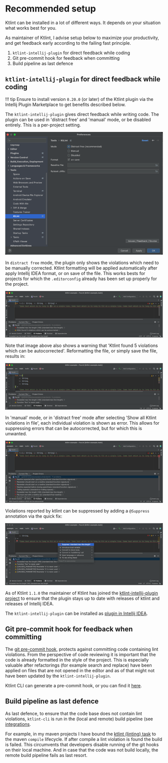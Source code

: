 # Recommended setup

Ktlint can be installed in a lot of different ways. It depends on your situation what works best for you.

As maintainer of Ktlint, I advise setup below to maximize your productivity, and get feedback early according to the failing fast principle.

1. `ktlint-intellij-plugin` for direct feedback while coding
2. Git pre-commit hook for feedback when committing
3. Build pipeline as last defence

## `ktlint-intellij-plugin` for direct feedback while coding

!!! tip
    Ensure to install version `0.20.0` (or later) of the Ktlint plugin via the Intellij Plugin Marketplace to get benefits described below.

The `ktlint-intellij-plugin` gives direct feedback while writing code. The plugin can be used in 'distract free' and 'manual' mode, or be disabled entirely. This is a per-project setting.

![ktlint-intellij-plugin-preferences.png](..%2Fassets%2Fimages%2Fktlint-intellij-plugin-preferences.png)

In `distract free` mode, the plugin only shows the violations which need to be manually corrected. Ktlint formatting will be applied automatically after apply Intellij IDEA format, or on save of the file. This works bests for projects for which the `.editorconfig` already has been set up properly for the project.

![ktlint-intellij-plugin-distract-free-mode-1.png](..%2Fassets%2Fimages%2Fktlint-intellij-plugin-distract-free-mode-1.png)

Note that image above also shows a warning that 'Ktlint found 5 violations which can be autocorrected'. Reformatting the file, or simply save the file, results in:

![ktlint-intellij-plugin-distract-free-mode-2.png](..%2Fassets%2Fimages%2Fktlint-intellij-plugin-distract-free-mode-2.png)

In 'manual' mode, or in 'distract free' mode after selecting 'Show all Ktlint violations in file', each individual violation is shown as error. This allows for suppressing errors that can be autocorrected, but for which this is unwanted.

![ktlint-intellij-plugin-manual-mode.png](..%2Fassets%2Fimages%2Fktlint-intellij-plugin-manual-mode.png)

Violations reported by ktlint can be suppressed by adding a `@Suppress` annotation via the quick fix:

![ktlint-intellij-plugin-suppress-violation.png](..%2Fassets%2Fimages%2Fktlint-intellij-plugin-suppress-violation.png)

As of Ktlint `1.1.0` the maintainer of Ktlint has joined the [ktlint-intellij-plugin project](https://github.com/nbadal/ktlint-intellij-plugin) to ensure that the plugin stays up to date with releases of ktlint and releases of Intellij IDEA.

The `ktlint-intellij-plugin` can be installed as [plugin in Intellij IDEA](https://plugins.jetbrains.com/plugin/15057-ktlint-unofficial-).

## Git pre-commit hook for feedback when committing

The [git pre-commit hook](../cli/#git-hooks), protects against committing code containing lint violations. From the perspective of code reviewing it is important that the code is already formatted in the style of the project. This is especially valuable after refactorings (for example search and replace) have been applied on files that are not opened in the editor and as of that might not have been updated by the `ktlint-intellij-plugin`.

Ktlint CLI can generate a pre-commit hook, or you can find it [here](https://github.com/pinterest/ktlint/blob/master/ktlint-cli/src/main/kotlin/com/pinterest/ktlint/cli/internal/GitPreCommitHookSubCommand.kt#L23).

## Build pipeline as last defence

As last defence, to ensure that the code base does not contain lint violations, `ktlint-cli` is run in the (local and remote) build pipeline (see [integrations](../integrations). 

For example, in my maven projects I have bound the [ktlint (linting) task](../integrations/#maven-integration) to the maven `compile` lifecycle. If after compile a lint violation is found the build is failed. This circumvents that developers disable running of the git hooks on their local machine. And in case that the code was not build locally, the remote build pipeline fails as last resort.
